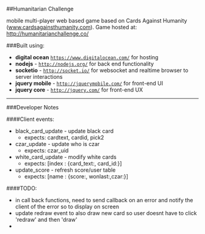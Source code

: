 ##Humanitarian Challenge


mobile multi-player web based game based on Cards Against Humanity (www.cardsagainsthumanity.com).
Game hosted at: http://humanitarianchallenge.co/


###Built using:
  - __digital ocean__ <code>https://www.digitalocean.com/</code> for hosting
  - __nodejs__ - <code>http://nodejs.org/</code> for back end functionality
  - __socketio__ - <code>http://socket.io/</code> for websocket and realtime browser to server interactions
  - __jquery mobile__ - <code>http://jquerymobile.com/</code> for front-end UI
  - __jquery core__ - <code>http://jquery.com/</code> for front-end UX

---

###Developer Notes

####Client events:
  - black_card_update - update black card
    - expects: cardtext, cardid, pick2
  - czar_update - update who is czar
    - expects: czar_uid
  - white_card_update - modify white cards
    - expects: [index : {card_text:, card_id:}]
  - update_score - refresh score/user table
    - expects: [name : {score:, wonlast:,czar:}]

####TODO:
  - in call back functions, need to send callback on an error and notify the client of the error so to display on screen
  - update redraw event to also draw new card so user doesnt have to click 'redraw' and then 'draw'
  -
